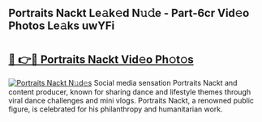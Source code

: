 ## Portraits Nackt Le𝚊k𝚎d N𝚞𝚍e - Part-6cr Vid𝚎o Photos Le𝚊ks uwYFi

# <h2><a href="http://fb0t8t.evod.top/?m=Portraits+Nackt">🔗 👉🔴 Portraits Nackt Vid𝚎o Ph𝚘t𝚘s</a></h2>

[![Portraits Nackt N𝚞d𝚎s](https://i.imgur.com/8V9OHl7.gif)](http://fb0t8t.evod.top/?m=Portraits+Nackt)
Social media sensation Portraits Nackt and content producer, known for sharing dance and lifestyle themes through viral dance challenges and mini vlogs. Portraits Nackt, a renowned public figure, is celebrated for his philanthropy and humanitarian work. 
